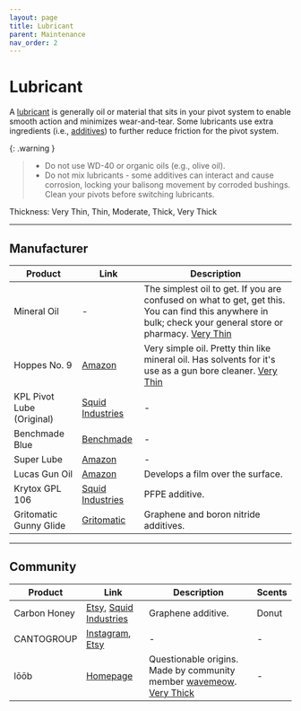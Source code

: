 ```yaml
---
layout: page
title: Lubricant
parent: Maintenance
nav_order: 2
---
```


# Lubricant
A <ins>lubricant</ins> is generally oil or material that sits in your pivot system to enable smooth action and minimizes wear-and-tear. Some lubricants use extra ingredients (i.e., <ins>additives</ins>) to further reduce friction for the pivot system.

{: .warning }
> - Do not use WD-40 or organic oils (e.g., olive oil).
> - Do not mix lubricants - some additives can interact and cause corrosion, locking your balisong movement by corroded bushings. Clean your pivots before switching lubricants.

Thickness: Very Thin, Thin, Moderate, Thick, Very Thick

---

## Manufacturer

| Product | Link | Description |
|-|----|-----------|
| Mineral Oil | - | The simplest oil to get. If you are confused on what to get, get this. You can find this anywhere in bulk; check your general store or pharmacy. <ins>Very Thin</ins> |
| Hoppes No. 9 | [Amazon](https://www.amazon.com/Hoppes-No-Lubricating-Oil-Bottle/dp/B000PW64JY/ref=sr_1_2?dchild=1&keywords=Hopps+9+oil&qid=1633654767&sr=8-2) | Very simple oil. Pretty thin like mineral oil. Has solvents for it's use as a gun bore cleaner. <ins>Very Thin</ins> |
| KPL Pivot Lube (Original) | [Squid Industries](https://www.squidindustries.co/products/kpl-knife-lube) | - |
| Benchmade Blue | [Benchmade](https://www.benchmade.com/products/983900f) | - |
| Super Lube | [Amazon](https://www.amazon.com/gp/product/B000UKUHXK/ref=ox_sc_rp_title_rp_5?smid=&psc=1&pf_rd_p=bf2283c9-4698-4113-8444-26b82a8b2c6f&pd_rd_wg=c2L1A&pd_rd_i=B000UKUHXK&pd_rd_w=Fewb2&pd_rd_r=4dd578e3-58f9-4fd9-bdca-a9c4400518a5) | - |
| Lucas Gun Oil  | [Amazon](https://www.amazon.com/Lucas-Oil-10877-Extreme-Duty/dp/B07656VLLG/ref=sr_1_2?keywords=lucas+gun+oil+extreme+duty&qid=1661808600&sprefix=lucas+gun+oil+extreme%2Caps%2C781&sr=8-2) | Develops a film over the surface. |
| Krytox GPL 106 | [Squid Industries](https://www.squidindustries.co/products/krytox-106-lubricating-oil) | PFPE additive. | 
| Gritomatic Gunny Glide | [Gritomatic](https://www.gritomatic.com/products/gunny-glide-graphene-lubricant) | Graphene and boron nitride additives. |

---

## Community

| Product | Link | Description | Scents |
|---|---|---|---|
| Carbon Honey | [Etsy](https://www.etsy.com/uk/shop/CarbonHoneyOil?ref=nla_listing_details), [Squid Industries](https://www.squidindustries.co/products/carbon-honey) | Graphene additive. | Donut |
| CANTOGROUP | [Instagram](https://www.instagram.com/canto.group/?hl=en), [Etsy](https://www.etsy.com/shop/cantogroup?ref=nla_listing_details&dd_referrer=https%3A%2F%2Fwww.etsy.com%2Flisting%2F1778915643%2Fcantogroup-balisong-oil%3Fref%3Dshop_home_active_1%26crt%3D1%26logging_key%3D566ee48f4d719f1a33d2fdfd00c6550592a08353%253A1778915643%26load_webview%3D1%26bid%3D51EWTV4HOG16r-EO38SuxMcTKFCP) | - | - |
| lōōb | [Homepage](https://wavemeow.xyz/loob) | Questionable origins. Made by community member [wavemeow](https://www.instagram.com/kurochow/reels/). <ins>Very Thick</ins> | - |